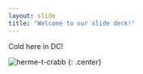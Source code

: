 ```yaml
---
layout: slide
title: "Welcome to our slide deck!"
---
```


Cold here in DC!

![herme-t-crabb](https://octodex.github.com/images/herme-t-crabb.png)
{: .center}
